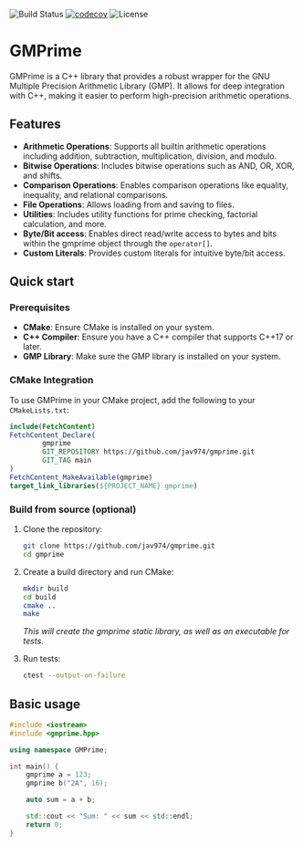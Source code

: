 ![Build Status](https://github.com/jav974/gmprime/actions/workflows/cmake-multi-platform.yml/badge.svg)
[![codecov](https://codecov.io/gh/jav974/gmprime/graph/badge.svg?token=QM7E5GTC4S)](https://codecov.io/gh/jav974/gmprime)
![License](https://img.shields.io/github/license/jav974/gmprime)

# GMPrime

GMPrime is a C++ library that provides a robust wrapper for the GNU Multiple Precision Arithmetic Library (GMP). It allows for deep integration with C++, making it easier to perform high-precision arithmetic operations.

## Features

- **Arithmetic Operations**: Supports all builtin arithmetic operations including addition, subtraction, multiplication, division, and modulo.
- **Bitwise Operations**: Includes bitwise operations such as AND, OR, XOR, and shifts.
- **Comparison Operations**: Enables comparison operations like equality, inequality, and relational comparisons.
- **File Operations**: Allows loading from and saving to files.
- **Utilities**: Includes utility functions for prime checking, factorial calculation, and more.
- **Byte/Bit access**: Enables direct read/write access to bytes and bits within the gmprime object through the `operator[]`.
- **Custom Literals**: Provides custom literals for intuitive byte/bit access.

## Quick start

### Prerequisites

- **CMake**: Ensure CMake is installed on your system.
- **C++ Compiler**: Ensure you have a C++ compiler that supports C++17 or later.
- **GMP Library**: Make sure the GMP library is installed on your system.

### CMake Integration

To use GMPrime in your CMake project, add the following to your `CMakeLists.txt`:

```cmake
include(FetchContent)
FetchContent_Declare(
        gmprime
        GIT_REPOSITORY https://github.com/jav974/gmprime.git
        GIT_TAG main
)
FetchContent_MakeAvailable(gmprime)
target_link_libraries(${PROJECT_NAME} gmprime)
```

### Build from source (optional)

1. Clone the repository:
    ```sh
    git clone https://github.com/jav974/gmprime.git
    cd gmprime
    ```

2. Create a build directory and run CMake:
    ```sh
    mkdir build
    cd build
    cmake ..
    make
    ```
   *This will create the gmprime static library, as well as an executable for tests.*

3. Run tests:
    ```sh
   ctest --output-on-failure
    ```

## Basic usage

```cpp
#include <iostream>
#include <gmprime.hpp>

using namespace GMPrime;

int main() {
    gmprime a = 123;
    gmprime b("2A", 16);

    auto sum = a + b;

    std::cout << "Sum: " << sum << std::endl;
    return 0;
}
```
